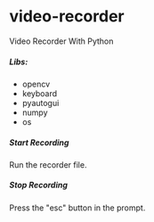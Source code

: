 # video-recorder
Video Recorder With Python

##### Libs:
- opencv
- keyboard
- pyautogui
- numpy 
- os

##### Start Recording
Run the recorder file.

##### Stop Recording
Press the "esc" button in the prompt.